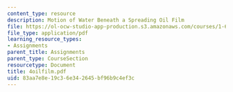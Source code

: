 ```yaml
---
content_type: resource
description: Motion of Water Beneath a Spreading Oil Film
file: https://ol-ocw-studio-app-production.s3.amazonaws.com/courses/1-63-advanced-fluid-dynamics-of-the-environment-fall-2002/83aa7e8e19c36e342645bf96b9c4ef3c_4oilfilm.pdf
file_type: application/pdf
learning_resource_types:
- Assignments
parent_title: Assignments
parent_type: CourseSection
resourcetype: Document
title: 4oilfilm.pdf
uid: 83aa7e8e-19c3-6e34-2645-bf96b9c4ef3c
---
```

